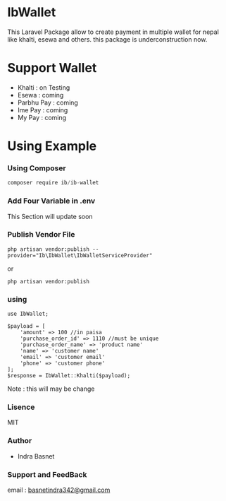 # IbWallet

This Laravel Package allow to create payment in multiple wallet for nepal like khalti, esewa and others. 
this package is underconstruction now.

# Support Wallet
- Khalti : on Testing
- Esewa : coming
- Parbhu Pay : coming
- Ime Pay : coming
- My Pay : coming

# Using Example

### Using Composer

```javascript
composer require ib/ib-wallet
```

### Add Four Variable in .env

This Section will update soon

### Publish Vendor File
```
php artisan vendor:publish --provider="Ib\IbWallet\IbWalletServiceProvider"
```
or 
```
php artisan vendor:publish
```
### using

```
use IbWallet;
```
```
$payload = [
    'amount' => 100 //in paisa
    'purchase_order_id' => 1110 //must be unique
    'purchase_order_name' => 'product name' 
    'name' => 'customer name'
    'email' => 'customer email'
    'phone' => 'customer phone'
];
$response = IbWallet::Khalti($payload);

```
Note : this will may be change

### Lisence
MIT

### Author
- Indra Basnet

### Support and FeedBack
email : basnetindra342@gmail.com

